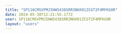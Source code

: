 ```yaml
---
title: "SP116CMSVPMJ5HW5438SRR3NHX01ZCGT2F4MFKG0R"
date: 2024-05-30T12:21:55.177Z
user: SP116CMSVPMJ5HW5438SRR3NHX01ZCGT2F4MFKG0R
layout: "users"
---
```

    
